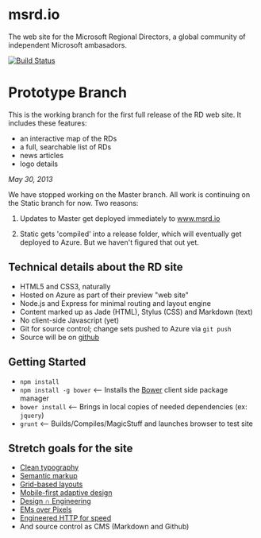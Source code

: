 msrd.io
=======
The web site for the Microsoft Regional Directors, a global community of
independent Microsoft ambasadors.  

[![Build
Status](https://travis-ci.org/msrd/msrd.io.png)](https://travis-ci.org/msrd/msrd.io)

# Prototype Branch

This is the working branch for the first full release of the RD web
site. It includes these features:

- an interactive map of the RDs
- a full, searchable list of RDs
- news articles
- logo details


_May 30, 2013_

We have stopped working on the Master branch. All work is
continuing on the Static branch for now. Two reasons:

1. Updates to Master get deployed immediately to www.msrd.io

2. Static gets 'compiled' into a release folder, which will eventually
   get deployed to Azure. But we haven't figured that out yet.


Technical details about the RD site
-----------------------------------
- HTML5 and CSS3, naturally
- Hosted on Azure as part of their preview "web site"
- Node.js and Express for minimal routing and layout engine
- Content marked up as Jade (HTML), Stylus (CSS) and Markdown (text)
- No client-side Javascript (yet)
- Git for source control; change sets pushed to Azure via `git push`
- Source will be on [github](http://github.com)

Getting Started
---------------
 - `npm install`
 - `npm install -g bower` <-- Installs the [Bower](http://bower.io) client side package manager
 - `bower install` <-- Brings in local copies of needed dependencies (ex: `jquery`)
 - `grunt` <-- Builds/Compiles/MagicStuff and launches browser to test site


Stretch goals for the site
--------------------------

- [Clean typography][1]
- [Semantic markup][2]
- [Grid-based layouts][3]
- [Mobile-first adaptive design][4]
- [Design ∩ Engineering][5]
- [EMs over Pixels][6]
- [Engineered HTTP for speed][7]
- And source control as CMS (Markdown and Github) 

[1]: http://webtypography.net
[2]: http://html5doctor.com/lets-talk-about-semantics/
[3]: http://typophile.com/files/How%20you%20make%20a%20grid.pdf
[4]: http://www.codeschool.com/courses/journey-into-mobile
[5]: http://www.smashingmagazine.com/2010/02/09/applying-mathematics-to-web-design/
[6]: http://blog.cloudfour.com/the-ems-have-it-proportional-media-queries-ftw/
[7]: http://developer.yahoo.com/performance/rules.html



